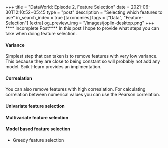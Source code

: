 +++
title = "DataWorld: Episode 2, Feature Selection"
date = 2021-06-30T12:10:52+05:45
type = "post"
description = "Selecting which features to use"
in_search_index = true
[taxonomies]
tags = ["Data", "Feature-Selection"]
[extra]
og_preview_img = "/images/joplin-desktop.png"
+++
**** Incomplete Post****
In this post I hope to provide what steps you can take when doing feature selection. 

#### Variance

Simplest step that can taken is to remove features with very low variance. This because they are close to being constant so will probably not add any model. Scikit-learn provides an implmentation. 

#### Correalation 

You can also remove features with high correalation. For calculating correlation between numerical values you can use the Pearson correlation. 

####  Univariate feature selection 

#### Multivariate feature selection

#### Model based feature selection

- Greedy feature selection
